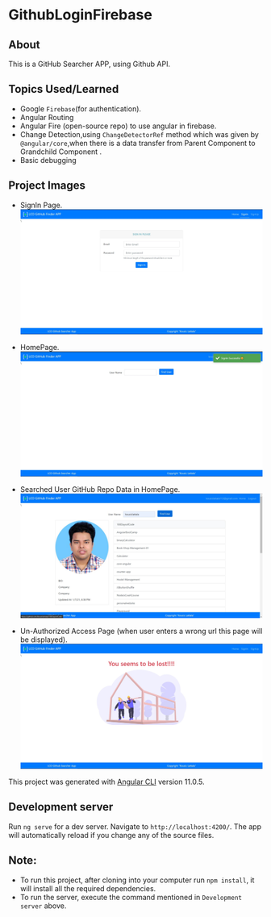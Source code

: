 # GithubLoginFirebase

## About

This is a GitHub Searcher APP, using Github API.

## Topics Used/Learned

- Google `Firebase`(for authentication).
- Angular Routing
- Angular Fire (open-source repo) to use angular in firebase.
- Change Detection,using `ChangeDetectorRef` method which was given by `@angular/core`,when there is a data transfer from Parent Component to Grandchild Component .
- Basic debugging

## Project Images

- SignIn Page.
  ![](./images/signin.jpg)

- HomePage.
  ![](./images/homepage.jpg)

- Searched User GitHub Repo Data in HomePage.
  ![](./images/userdata-homepage.jpg)

- Un-Authorized Access Page (when user enters a wrong url this page will be displayed).
  ![](./images/pagenotfound.jpg)

This project was generated with [Angular CLI](https://github.com/angular/angular-cli) version 11.0.5.

## Development server

Run `ng serve` for a dev server. Navigate to `http://localhost:4200/`. The app will automatically reload if you change any of the source files.

## Note:

- To run this project, after cloning into your computer run `npm install`, it will install all the required dependencies.
- To run the server, execute the command mentioned in `Development server` above.
